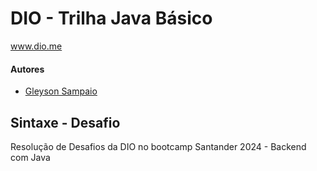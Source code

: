 # DIO - Trilha Java Básico
www.dio.me

#### Autores
- [Gleyson Sampaio](https://github.com/glysns)

## Sintaxe - Desafio

Resolução de Desafios da DIO no bootcamp Santander 2024 - Backend com Java
